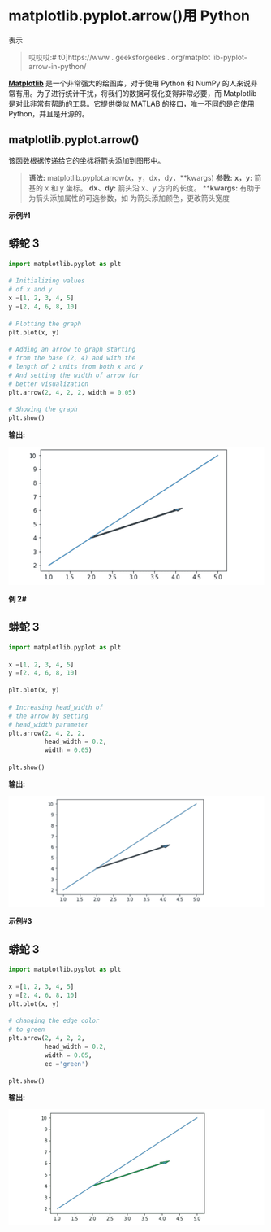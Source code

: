 # matplotlib.pyplot.arrow()用 Python

表示

> 哎哎哎:# t0]https://www . geeksforgeeks . org/matplot lib-pyplot-arrow-in-python/

[**Matplotlib**](http://geeksforgeeks.org/python-matplotlib-an-overview/) 是一个非常强大的绘图库，对于使用 Python 和 NumPy 的人来说非常有用。为了进行统计干扰，将我们的数据可视化变得非常必要，而 Matplotlib 是对此非常有帮助的工具。它提供类似 MATLAB 的接口，唯一不同的是它使用 Python，并且是开源的。

## matplotlib.pyplot.arrow()

该函数根据传递给它的坐标将箭头添加到图形中。

> **语法:** matplotlib.pyplot.arrow(x，y，dx，dy，**kwargs)
> **参数:**
> **x，y:** 箭基的 x 和 y 坐标。
> **dx、dy:** 箭头沿 x、y 方向的长度。
> ****kwargs:** 有助于为箭头添加属性的可选参数，如
> 为箭头添加颜色，更改箭头宽度

**示例#1**

## 蟒蛇 3

```py
import matplotlib.pyplot as plt

# Initializing values
# of x and y
x =[1, 2, 3, 4, 5]
y =[2, 4, 6, 8, 10]

# Plotting the graph
plt.plot(x, y)

# Adding an arrow to graph starting
# from the base (2, 4) and with the
# length of 2 units from both x and y
# And setting the width of arrow for
# better visualization
plt.arrow(2, 4, 2, 2, width = 0.05)

# Showing the graph
plt.show()
```

**输出:**

![matplotlib.pyplot.arrow()](img/48915478217d6bf3eee2f3be67e2aa83.png)

**例 2#**

## 蟒蛇 3

```py
import matplotlib.pyplot as plt

x =[1, 2, 3, 4, 5]
y =[2, 4, 6, 8, 10]

plt.plot(x, y)

# Increasing head_width of
# the arrow by setting
# head_width parameter
plt.arrow(2, 4, 2, 2,
          head_width = 0.2,
          width = 0.05)

plt.show()
```

**输出:**

![matplotlib.pyplot.arrow()](img/9645a1d96ca3bcfab1374913f8c79d4f.png)

**示例#3**

## 蟒蛇 3

```py
import matplotlib.pyplot as plt

x =[1, 2, 3, 4, 5]
y =[2, 4, 6, 8, 10]
plt.plot(x, y)

# changing the edge color
# to green
plt.arrow(2, 4, 2, 2,
          head_width = 0.2,
          width = 0.05,
          ec ='green')

plt.show()
```

**输出:**

![matplotlib.pyplot.arrow()](img/8ea15d632e75d6416b6d42fe2257f842.png)